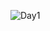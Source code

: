 ![Day1](https://github.com/juliansalazar100/30DayChartChallenge/assets/94401956/5ec75fa7-013c-4703-b4b8-2d5267141f6f)

